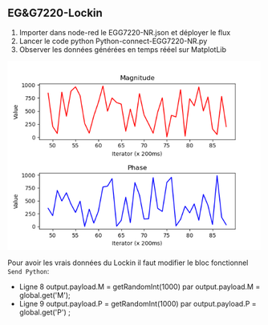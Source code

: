 ## EG&G7220-Lockin

1. Importer dans node-red le EGG7220-NR.json et déployer le flux
2. Lancer le code python Python-connect-EGG7220-NR.py
3. Observer les données générées en temps rééel sur MatplotLib

![Données générées](https://github.com/williams040315/MSC-Lab/blob/main/01-Banc-de-mesure-vrille/EG%26G7220-Lockin/Figure_1.png)

Pour avoir les vrais données du Lockin il faut modifier le bloc fonctionnel `Send Python`:
* Ligne 8 output.payload.M = getRandomInt(1000) par output.payload.M = global.get('M'); 
* Ligne 9 output.payload.P = getRandomInt(1000) par output.payload.P = global.get('P') ;
